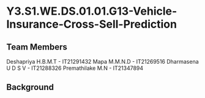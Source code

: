 # Y3.S1.WE.DS.01.01.G13-Vehicle-Insurance-Cross-Sell-Prediction
## Team Members
Deshapriya H.B.M.T - IT21291432
Mapa M.M.N.D - IT21269516
Dharmasena U D S V - IT21288326
Premathilake M.N - IT21347894
## Background

